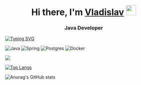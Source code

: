 <h1 align="center">Hi there, I'm <a href="https://daniilshat.ru/" target="_blank">Vladislav</a> 
<img src="https://github.com/blackcater/blackcater/raw/main/images/Hi.gif" height="32"/></h1>
<h3 align="center">Java Developer</h3>

[![Typing SVG](https://readme-typing-svg.demolab.com/?lines=First+line+of+text;Second+line+of+text)](https://git.io/typing-svg)

![Java](https://img.shields.io/badge/java-%23ED8B00.svg?style=for-the-badge&logo=java&logoColor=white)
![Spring](https://img.shields.io/badge/spring-%236DB33F.svg?style=for-the-badge&logo=spring&logoColor=white)
![Postgres](https://img.shields.io/badge/postgres-%23316192.svg?style=for-the-badge&logo=postgresql&logoColor=white)
![Docker](https://img.shields.io/badge/docker-%230db7ed.svg?style=for-the-badge&logo=docker&logoColor=white)

![](https://github-profile-summary-cards.vercel.app/api/cards/profile-details?username=Bervy&theme=radical)

[![Top Langs](https://github-readme-stats.vercel.app/api/top-langs/?username=Bervy)](https://github.com/anuraghazra/github-readme-stats)

      
![Anurag's GitHub stats](https://github-readme-stats.vercel.app/api?username=Bervy&show_icons=true&theme=radical)
